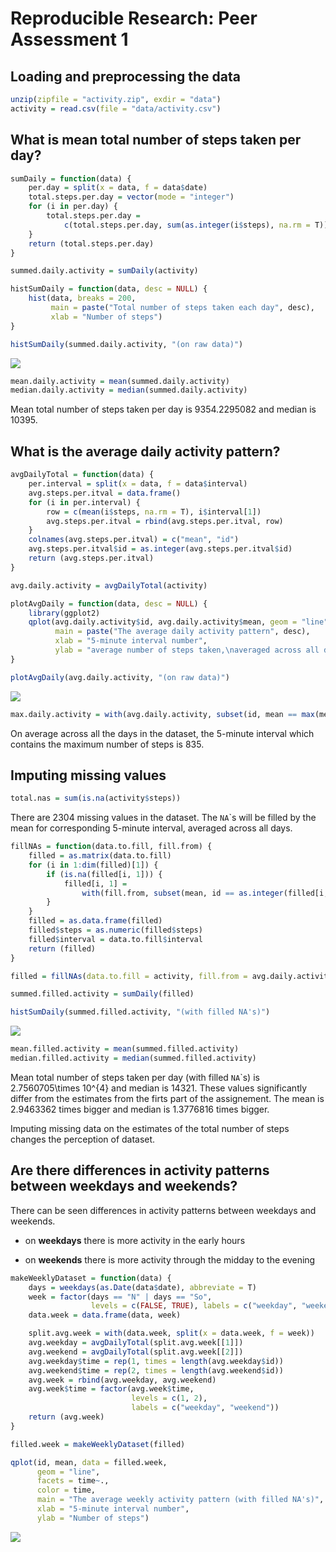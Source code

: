 # Reproducible Research: Peer Assessment 1


## Loading and preprocessing the data

```r
unzip(zipfile = "activity.zip", exdir = "data")
activity = read.csv(file = "data/activity.csv")
```


## What is mean total number of steps taken per day?

```r
sumDaily = function(data) {
    per.day = split(x = data, f = data$date)
    total.steps.per.day = vector(mode = "integer")
    for (i in per.day) {
        total.steps.per.day =
            c(total.steps.per.day, sum(as.integer(i$steps), na.rm = T))
    }
    return (total.steps.per.day)
}

summed.daily.activity = sumDaily(activity)

histSumDaily = function(data, desc = NULL) {
    hist(data, breaks = 200,
         main = paste("Total number of steps taken each day", desc),
         xlab = "Number of steps")
}

histSumDaily(summed.daily.activity, "(on raw data)")
```

![](PA1_template_files/figure-html/unnamed-chunk-2-1.png) 

```r
mean.daily.activity = mean(summed.daily.activity)
median.daily.activity = median(summed.daily.activity)
```

Mean total number of steps taken per day is 9354.2295082 and median is 10395.


## What is the average daily activity pattern?

```r
avgDailyTotal = function(data) {
    per.interval = split(x = data, f = data$interval)
    avg.steps.per.itval = data.frame()
    for (i in per.interval) {
        row = c(mean(i$steps, na.rm = T), i$interval[1])
        avg.steps.per.itval = rbind(avg.steps.per.itval, row)
    }
    colnames(avg.steps.per.itval) = c("mean", "id")
    avg.steps.per.itval$id = as.integer(avg.steps.per.itval$id)
    return (avg.steps.per.itval)
}

avg.daily.activity = avgDailyTotal(activity)

plotAvgDaily = function(data, desc = NULL) {
    library(ggplot2)
    qplot(avg.daily.activity$id, avg.daily.activity$mean, geom = "line",
          main = paste("The average daily activity pattern", desc),
          xlab = "5-minute interval number",
          ylab = "average number of steps taken,\naveraged across all days")
}

plotAvgDaily(avg.daily.activity, "(on raw data)")
```

![](PA1_template_files/figure-html/unnamed-chunk-3-1.png) 

```r
max.daily.activity = with(avg.daily.activity, subset(id, mean == max(mean)))
```

On average across all the days in the dataset, the 5-minute interval which contains the maximum number of steps is 835.


## Imputing missing values

```r
total.nas = sum(is.na(activity$steps))
```

There are 2304 missing values in the dataset. The `NA`\`s will be filled by the mean for corresponding 5-minute interval, averaged across all days.

```r
fillNAs = function(data.to.fill, fill.from) {
    filled = as.matrix(data.to.fill)
    for (i in 1:dim(filled)[1]) {
        if (is.na(filled[i, 1])) {
            filled[i, 1] =
                with(fill.from, subset(mean, id == as.integer(filled[i, 3])))
        }
    }
    filled = as.data.frame(filled)
    filled$steps = as.numeric(filled$steps)
    filled$interval = data.to.fill$interval
    return (filled)
}

filled = fillNAs(data.to.fill = activity, fill.from = avg.daily.activity)

summed.filled.activity = sumDaily(filled)

histSumDaily(summed.filled.activity, "(with filled NA's)")
```

![](PA1_template_files/figure-html/unnamed-chunk-5-1.png) 

```r
mean.filled.activity = mean(summed.filled.activity)
median.filled.activity = median(summed.filled.activity)
```

Mean total number of steps taken per day (with filled `NA`\`s) is 2.7560705\times 10^{4} and median is 14321.
These values significantly differ from the estimates from the firts part of the assignement. The mean is 2.9463362 times bigger and median is 1.3776816 times bigger.

Imputing missing data on the estimates of the total number of steps changes the perception of dataset.

## Are there differences in activity patterns between weekdays and weekends?
There can be seen differences in activity patterns between weekdays and weekends.

- on **weekdays** there is more activity in the early hours

- on **weekends** there is more activity through the midday to the evening

```r
makeWeeklyDataset = function(data) {
    days = weekdays(as.Date(data$date), abbreviate = T)
    week = factor(days == "N" | days == "So",
                  levels = c(FALSE, TRUE), labels = c("weekday", "weekend"))
    data.week = data.frame(data, week)

    split.avg.week = with(data.week, split(x = data.week, f = week))
    avg.weekday = avgDailyTotal(split.avg.week[[1]])
    avg.weekend = avgDailyTotal(split.avg.week[[2]])
    avg.weekday$time = rep(1, times = length(avg.weekday$id))
    avg.weekend$time = rep(2, times = length(avg.weekend$id))
    avg.week = rbind(avg.weekday, avg.weekend)
    avg.week$time = factor(avg.week$time,
                           levels = c(1, 2),
                           labels = c("weekday", "weekend"))
    return (avg.week)
}

filled.week = makeWeeklyDataset(filled)

qplot(id, mean, data = filled.week,
      geom = "line",
      facets = time~.,
      color = time,
      main = "The average weekly activity pattern (with filled NA's)",
      xlab = "5-minute interval number",
      ylab = "Number of steps")
```

![](PA1_template_files/figure-html/unnamed-chunk-6-1.png) 
